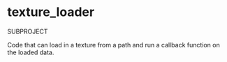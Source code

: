 # texture_loader
SUBPROJECT

Code that can load in a texture from a path and run a callback function on the loaded data.
